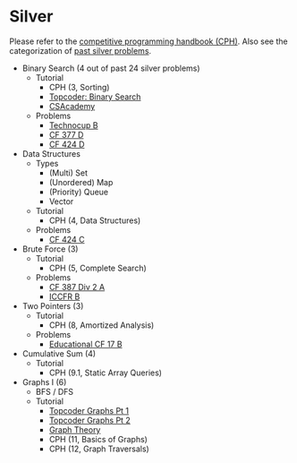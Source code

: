 # Silver

Please refer to the [competitive programming handbook (CPH)](https://cses.fi/book.pdf). Also see the categorization of [past silver problems](https://github.com/bqi343/USACO/blob/master/USACO%20Contests/Silver.md).

  * Binary Search (4 out of past 24 silver problems)
    * Tutorial
      * CPH (3, Sorting)
      * [Topcoder: Binary Search](https://www.topcoder.com/community/data-science/data-science-tutorials/binary-search/)
      * [CSAcademy](https://csacademy.com/lesson/binary_search)
    * Problems
      * [Technocup B](http://codeforces.com/problemset/problem/780/B)
      * [CF 377 D](http://codeforces.com/problemset/problem/732/D)
      * [CF 424 D](http://codeforces.com/contest/831/problem/D)
  * Data Structures
    * Types
      * (Multi) Set
      * (Unordered) Map
      * (Priority) Queue
      * Vector
    * Tutorial
      * CPH (4, Data Structures)
    * Problems
      * [CF 424 C](http://codeforces.com/contest/831/problem/C)
  * Brute Force (3)
    * Tutorial
      * CPH (5, Complete Search)
    * Problems
      * [CF 387 Div 2 A](http://codeforces.com/problemset/problem/747/A)
      * [ICCFR B](http://codeforces.com/problemset/problem/724/B)
  * Two Pointers (3)
    * Tutorial
      * CPH (8, Amortized Analysis)
    * Problems
      * [Educational CF 17 B](http://codeforces.com/problemset/problem/762/B)
  * Cumulative Sum (4)
    * Tutorial
      * CPH (9.1, Static Array Queries) 
  * Graphs I (6)
    * BFS / DFS
    * Tutorial
      * [Topcoder Graphs Pt 1](https://www.topcoder.com/community/data-science/data-science-tutorials/introduction-to-graphs-and-their-data-structures-section-1/)
      * [Topcoder Graphs Pt 2](https://www.topcoder.com/community/data-science/data-science-tutorials/introduction-to-graphs-and-their-data-structures-section-2/)
      * [Graph Theory](https://csacademy.com/lessons/)
      * CPH (11, Basics of Graphs)
      * CPH (12, Graph Traversals)
  
